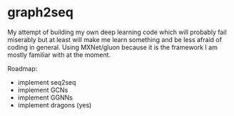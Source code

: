 # graph2seq
My attempt of building my own deep learning code which will probably fail miserably but at least will make me learn something and be less afraid of coding in general. Using MXNet/gluon because it is the framework I am mostly familiar with at the moment.

Roadmap:

- implement seq2seq
- implement GCNs
- implement GGNNs
- implement dragons (yes)
